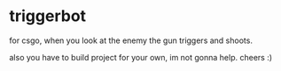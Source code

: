 # triggerbot
for csgo, when you look at the enemy the gun triggers and shoots.





also you have to build project for your own, im not gonna help. cheers :)
